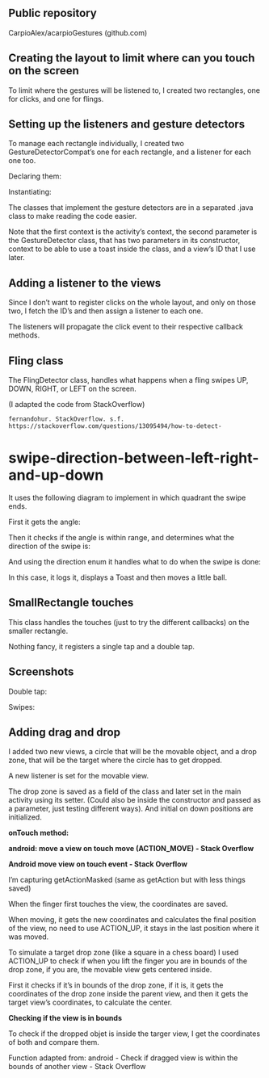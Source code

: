 ## Public repository

CarpioAlex/acarpioGestures (github.com)

## Creating the layout to limit where can you touch on the screen

To limit where the gestures will be listened to, I created two rectangles, one for
clicks, and one for flings.

## Setting up the listeners and gesture detectors

To manage each rectangle individually, I created two GestureDetectorCompat’s
one for each rectangle, and a listener for each one too.

Declaring them:


Instantiating:

The classes that implement the gesture detectors are in a separated .java class to
make reading the code easier.

Note that the first context is the activity’s context, the second parameter is the
GestureDetector class, that has two parameters in its constructor, context to be
able to use a toast inside the class, and a view’s ID that I use later.

## Adding a listener to the views

Since I don’t want to register clicks on the whole layout, and only on those two, I
fetch the ID’s and then assign a listener to each one.


The listeners will propagate the click event to their respective callback methods.

## Fling class

The FlingDetector class, handles what happens when a fling swipes UP, DOWN,
RIGHT, or LEFT on the screen.

(I adapted the code from StackOverflow)

```
fernandohur. StackOverflow. s.f.
https://stackoverflow.com/questions/13095494/how-to-detect-
```
# swipe-direction-between-left-right-and-up-down

It uses the following diagram to implement in which quadrant the swipe ends.

First it gets the angle:


Then it checks if the angle is within range, and determines what the direction of the
swipe is:

And using the direction enum it handles what to do when the swipe is done:

In this case, it logs it, displays a Toast and then moves a little ball.


## SmallRectangle touches

This class handles the touches (just to try the different callbacks) on the smaller
rectangle.

Nothing fancy, it registers a single tap and a double tap.


## Screenshots

Double tap:


Swipes:


## Adding drag and drop

I added two new views, a circle that will be the movable object, and a drop zone,
that will be the target where the circle has to get dropped.

A new listener is set for the movable view.

The drop zone is saved as a field of the class and later set in the main activity using
its setter. (Could also be inside the constructor and passed as a parameter, just
testing different ways). And initial on down positions are initialized.


**onTouch method:**

**android: move a view on touch move (ACTION_MOVE) - Stack Overflow**

**Android move view on touch event - Stack Overflow**

I’m capturing getActionMasked (same as getAction but with less things saved)

When the finger first touches the view, the coordinates are saved.

When moving, it gets the new coordinates and calculates the final position of the
view, no need to use ACTION_UP, it stays in the last position where it was moved.

To simulate a target drop zone (like a square in a chess board) I used ACTION_UP to
check if when you lift the finger you are in bounds of the drop zone, if you are, the
movable view gets centered inside.


First it checks if it’s in bounds of the drop zone, if it is, it gets the coordinates of the
drop zone inside the parent view, and then it gets the target view’s coordinates, to
calculate the center.


**Checking if the view is in bounds**

To check if the dropped objet is inside the targer view, I get the coordinates of both
and compare them.

Function adapted from: android - Check if dragged view is within the bounds of
another view - Stack Overflow


